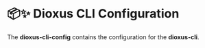 <div>
  <h1>📦✨ Dioxus CLI Configuration</h1>
</div>

The **dioxus-cli-config** contains the configuration for the **dioxus-cli**.
